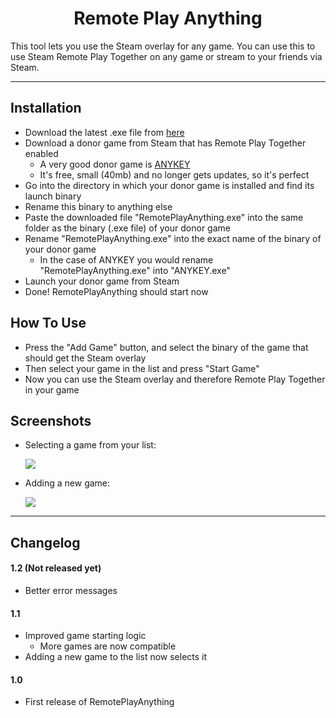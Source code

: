 <h1 align="center">Remote Play Anything</h1>

This tool lets you use the Steam overlay for any game. 
You can use this to use Steam Remote Play Together on any game or stream to your friends via Steam.

---

## Installation
- Download the latest .exe file from [here](https://github.com/Darkblader24/RemotePlayAnything/releases)
- Download a donor game from Steam that has Remote Play Together enabled
  - A very good donor game is [ANYKEY](https://store.steampowered.com/app/790450/ANYKEY/)
  - It's free, small (40mb) and no longer gets updates, so it's perfect
- Go into the directory in which your donor game is installed and find its launch binary
- Rename this binary to anything else
- Paste the downloaded file "RemotePlayAnything.exe" into the same folder as the binary (.exe file) of your donor game
- Rename "RemotePlayAnything.exe" into the exact name of the binary of your donor game
  - In the case of ANYKEY you would rename "RemotePlayAnything.exe" into "ANYKEY.exe"
- Launch your donor game from Steam
- Done! RemotePlayAnything should start now

## How To Use
- Press the "Add Game" button, and select the binary of the game that should get the Steam overlay
- Then select your game in the list and press "Start Game"
- Now you can use the Steam overlay and therefore Remote Play Together in your game

## Screenshots

- Selecting a game from your list:

  ![](https://i.imgur.com/LJMyG04.png)
  

- Adding a new game:
  
  ![](https://i.imgur.com/dXPhdIv.png)

---
 
## Changelog

#### 1.2 (Not released yet)
- Better error messages

#### 1.1
- Improved game starting logic
  - More games are now compatible
- Adding a new game to the list now selects it

#### 1.0
- First release of RemotePlayAnything